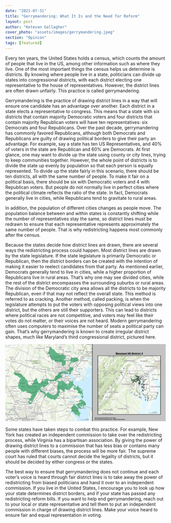 ```yaml
---
date: "2021-07-31"
title: "Gerrymandering: What It Is and the Need for Reform"
layout: post
author: "Ketevan Gallagher"
cover_photo: "assets/images/gerrymandering.jpeg"
section: "Opinion"
tags: [featured]
---
```


Every ten years, the United States holds a census, which counts the amount of people that live in the US, among other information such as where they live. One of the most important things the census helps us determine is districts. By knowing where people live in a state, politicians can divide up states into congressional districts, with each district electing one representative to the house of representatives. However, the district lines are often drawn unfairly. This practice is called gerrymandering.

Gerrymandering is the practice of drawing district lines in a way that will ensure one candidate has an advantage over another. Each district in a state elects a representative to congress. This means that a state with six districts that contain majority Democratic voters and four districts that contain majority Republican voters will have ten representatives: six Democrats and four Republicans. Over the past decade, gerrymandering has commonly favored Republicans, although both Democrats and Republicans are guilty of drawing political borders to give their party an advantage. For example, say a state has ten US Representatives, and 40% of voters in the state are Republican and 60% are Democrats. At first glance, one may want to divide up the state using county or city lines, trying to keep communities together. However, the whole point of districts is to divide the state up evenly by population so that each person is equally represented. To divide up the state fairly in this scenario, there should be ten districts, all with the same number of people. To make it fair on a political basis, there should be six with Democratic voters and 4 with Republican voters. But people do not normally live in perfect cities where the political climate reflects the ratio of the state. In fact, Democrats generally live in cities, while Republicans tend to gravitate to rural areas.

In addition, the population of different cities changes as people move. The population balance between and within states is constantly shifting while the number of representatives stay the same, so district lines must be redrawn to ensure that each representative represents approximately the same number of people. That is why redistricting happens most commonly after the census.

Because the states decide how district lines are drawn, there are several ways the redistricting process could happen. Most district lines are drawn by the state legislature. If the state legislature is primarily Democratic or Republican, then the district borders can be created with the intention of making it easier to reelect candidates from that party. As mentioned earlier, Democrats generally tend to live in cities, while a higher proportion of Republicans live in rural areas. That’s why one may see divided cities, while the rest of the district encompasses the surrounding suburbs or rural areas. The division of the Democratic city area allows all the districts to be majority Republican, even if that may not reflect the overall state. This method is referred to as cracking. Another method, called packing, is when the legislature attempts to put the voters with opposing political views into one district, but the others are still their supporters. This can lead to districts where political races are not competitive, and voters may feel like their votes do not matter, or their voices are not heard. Modern gerrymandering often uses computers to maximise the number of seats a political party can gain. That’s why gerrymandering is known to create irregular district shapes, much like Maryland’s third congressional district, pictured here.

![Gerry1](/assets/images/gerrymandering1.png)

Some states have taken steps to combat this practice. For example, New York has created an independent commission to take over the redistricting process, while Virginia has a bipartisan association. By giving the power of drawing district lines to a commission that has less bias or contains many people with different biases, the process will be more fair. The supreme court has ruled that courts cannot decide the legality of districts, but it should be decided by either congress or the states.

The best way to ensure that gerrymandering does not continue and each voter’s voice is heard through fair district lines is to take away the power of redistricting from biased politicians and hand it over to an independent commission. If you live in the United States, I encourage you to look up how your state determines district borders, and if your state has passed any redistricting reform bills. If you want to help end gerrymandering, reach out to your local or state representative and tell them to put an independent commission in charge of drawing district lines. Make your voice heard to ensure fair and equal representation in voting.
